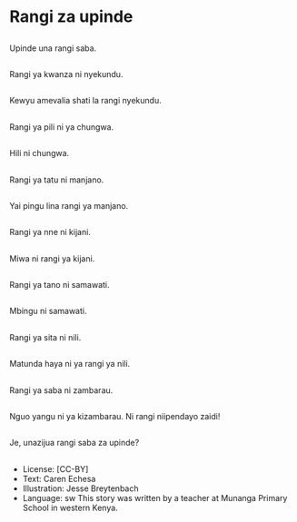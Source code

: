 # Rangi za upinde

##
Upinde una
rangi saba.


##
Rangi ya kwanza ni
nyekundu.


##
Kewyu amevalia shati
la rangi nyekundu.


##
Rangi ya pili ni ya
chungwa.


##
Hili ni chungwa.


##
Rangi ya tatu ni
manjano.


##
Yai pingu lina rangi ya
manjano.


##
Rangi ya nne ni kijani.


##
Miwa ni rangi ya kijani.


##
Rangi ya tano ni
samawati.


##
Mbingu ni samawati.


##
Rangi ya sita ni nili.


##
Matunda haya ni ya
rangi ya nili.


##
Rangi ya saba ni
zambarau.


##
Nguo yangu ni ya
kizambarau.
Ni rangi niipendayo
zaidi!


##
Je, unazijua rangi saba
za upinde?


##
* License: [CC-BY]
* Text: Caren Echesa
* Illustration: Jesse Breytenbach
* Language: sw
This story was written by a teacher
at Munanga Primary School in
western Kenya.
